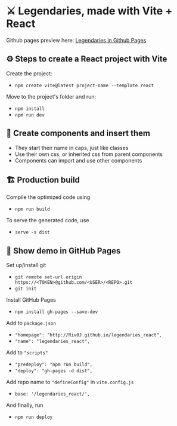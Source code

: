 # ⚔️ Legendaries, made with Vite + React

Github pages preview here: [Legendaries in Github Pages](https://riv0j.github.io/legendaries_react/)

## ⚙️ Steps to create a React project with Vite

Create the project:
- `npm create vite@latest project-name --template react`

Move to the project's folder and run:
- `npm install`  
- `npm run dev`

## 🧩 Create components and insert them

- They start their name in caps, just like classes  
- Use their own css, or inherited css from parent components  
- Components can import and use other components

## 🏗️ Production build

Compile the optimized code using  
- `npm run build`

To serve the generated code, use
- `serve -s dist`

## 🚀 Show demo in GitHub Pages 

Set up/install git  
- `git remote set-url origin https://<TOKEN>@github.com/<USER>/<REPO>.git`  
- `git init`

Install GitHub Pages  
- `npm install gh-pages --save-dev`

Add to `package.json`  
- `"homepage": "http://Riv0J.github.io/legendaries_react",`  
- `"name": "legendaries_react",`

Add to `"scripts"`  
- `"predeploy": "npm run build",`  
- `"deploy": "gh-pages -d dist",`

Add repo name to `"defineConfig"` in `vite.config.js`
- `base: '/legendaries_react/',`

And finally, run
- `npm run deploy`